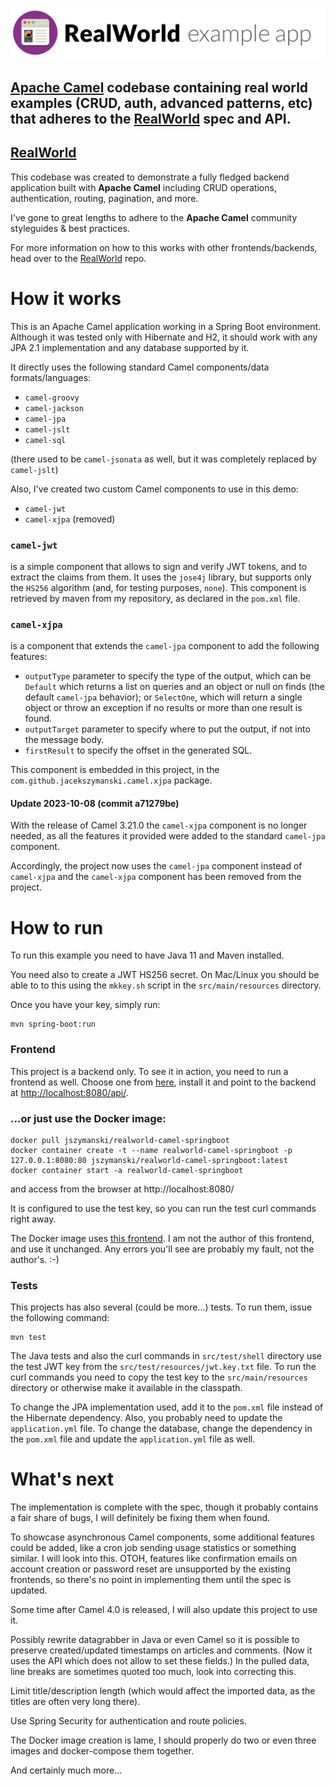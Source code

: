 # ![RealWorld Example App](logo.png)

## [Apache Camel](https://camel.apache.org/) codebase containing real world examples (CRUD, auth, advanced patterns, etc) that adheres to the [RealWorld](https://github.com/gothinkster/realworld) spec and API.


## [RealWorld](https://github.com/gothinkster/realworld)


This codebase was created to demonstrate a fully fledged backend
application built with **Apache Camel** including CRUD operations, 
authentication, routing, pagination, and more.

I've gone to great lengths to adhere to the **Apache Camel** community 
styleguides & best practices.

For more information on how to this works with other frontends/backends,
head over to the [RealWorld](https://github.com/gothinkster/realworld) 
repo.


# How it works

This is an Apache Camel application working in a Spring Boot environment.
Although it was tested only with Hibernate and H2, it should work with any
JPA 2.1 implementation and any database supported by it.

It directly uses the following standard Camel components/data 
formats/languages:
- `camel-groovy`
- `camel-jackson`
- `camel-jpa`
- `camel-jslt`
- `camel-sql`

(there used to be `camel-jsonata` as well, but it was completely replaced by `camel-jslt`)

Also, I've created two custom Camel components to use in this demo:
- `camel-jwt`
- `camel-xjpa` (removed)

### `camel-jwt` 
is a simple component that allows to sign and verify JWT tokens,
and to extract the claims from them. It uses the `jose4j` library, but
supports only the `HS256` algorithm (and, for testing purposes, `none`).
This component is retrieved by maven from my repository, as declared in
the `pom.xml` file.

### `camel-xjpa` 
is a component that extends the `camel-jpa` component to add
the following features:
- `outputType` parameter to specify the type of the output, which can be
`Default` which returns a list on queries and an object or null on finds (the default `camel-jpa` behavior); or 
`SelectOne`, which will return a single object or throw an exception if no results or more than one result is found.
- `outputTarget` parameter to specify where to put the output, if not
into the message body.
- `firstResult` to specify the offset in the generated SQL.

This component is embedded in this project, in the 
`com.github.jacekszymanski.camel.xjpa` package.

#### Update 2023-10-08 (commit a71279be)

With the release of Camel 3.21.0 the `camel-xjpa` component is no longer needed, as
all the features it provided were added to the standard `camel-jpa` component.

Accordingly, the project now uses the `camel-jpa` component instead of `camel-xjpa`
and the `camel-xjpa` component has been removed from the project.

# How to run

To run this example you need to have Java 11 and Maven installed. 

You need also to create a JWT HS256 secret. On Mac/Linux you should be able
to to this using the `mkkey.sh` script in the `src/main/resources`
directory.

Once you have your key, simply run:
```
mvn spring-boot:run
```

### Frontend
This project is a backend only. To see it in action, you need to run a frontend as well.
Choose one from [here](https://codebase.show/projects/realworld?category=frontend), install
it and point to the backend at [http://localhost:8080/api/](http://localhost:8080/api/).

### ...or just use the Docker image:
```
docker pull jszymanski/realworld-camel-springboot
docker container create -t --name realworld-camel-springboot -p 127.0.0.1:8080:80 jszymanski/realworld-camel-springboot:latest
docker container start -a realworld-camel-springboot
```

and access from the browser at http://localhost:8080/

It is configured to use the test key, so you can run the test curl commands right away.

The Docker image uses [this frontend](https://github.com/mits-gossau/event-driven-web-components-realworld-example-app).
I am not the author of this frontend, and use it unchanged. Any errors you'll see are probably
my fault, not the author's. :-)

### Tests

This projects has also several (could be more...) tests. To run them,
issue the following command:
```
mvn test
```

The Java tests and also the curl commands in `src/test/shell` directory
use the test JWT key from the `src/test/resources/jwt.key.txt` file. To
run the curl commands you need to copy the test key to the 
`src/main/resources` directory or otherwise make it available in the
classpath.

To change the JPA implementation used, add it to the `pom.xml` file 
instead of the Hibernate dependency. Also, you probably need to update
the `application.yml` file. To change the database, change the dependency
in the `pom.xml` file and update the `application.yml` file as well.

# What's next

The implementation is complete with the spec, though it probably contains a fair share of bugs,
I will definitely be fixing them when found.

To showcase asynchronous Camel components, some additional features could be added, like
a cron job sending usage statistics or something similar. I will look into this. OTOH,
features like confirmation emails on account creation or password reset are unsupported
by the existing frontends, so there's no point in implementing them until the spec is
updated.

Some time after Camel 4.0 is released, I will also update this project to use it.

Possibly rewrite datagrabber in Java or even Camel so it is possible to preserve
created/updated timestamps on articles and comments. (Now it uses the API which does
not allow to set these fields.) In the pulled data, line breaks are sometimes quoted too
much, look into correcting this.

Limit title/description length (which would affect the imported data, as the titles are
often very long there).

Use Spring Security for authentication and route policies.

The Docker image creation is lame, I should properly do two or even three images and
docker-compose them together.

And certainly much more...
